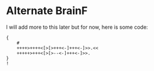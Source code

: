 # Alternate BrainF

I will add more to this later but for now, here is some code:

```abf
{
    #
    ++++>++++<[>[>+++<-]+++<-]>>.<<
    +++++>+++<[>[>--<-]+++<-]>>.
}
!
```